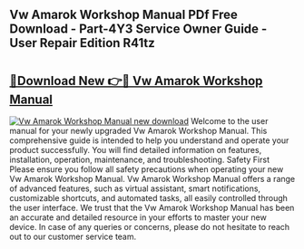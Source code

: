 ## Vw Amarok Workshop Manual PDf Free Download - Part-4Y3 Service Owner Guide - User Repair Edition R41tz

# <h2><a href="http://cf24208.oget.top/?id=Vw+Amarok+Workshop+Manual">🔗Download New 👉🔴 Vw Amarok Workshop Manual</a></h2>

[![Vw Amarok Workshop Manual new download](https://i.imgur.com/5g1atiW.png)](http://cf24208.oget.top/?id=Vw+Amarok+Workshop+Manual)
Welcome to the user manual for your newly upgraded Vw Amarok Workshop Manual. This comprehensive guide is intended to help you understand and operate your product successfully. You will find detailed information on features, installation, operation, maintenance, and troubleshooting. Safety First Please ensure you follow all safety precautions when operating your new Vw Amarok Workshop Manual. Vw Amarok Workshop Manual offers a range of advanced features, such as virtual assistant, smart notifications, customizable shortcuts, and automated tasks, all easily controlled through the user interface. We trust that the Vw Amarok Workshop Manual has been an accurate and detailed resource in your efforts to master your new device. In case of any queries or concerns, please do not hesitate to reach out to our customer service team.
